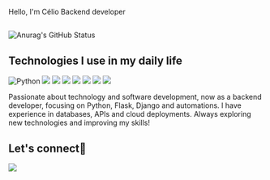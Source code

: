 Hello, I'm Célio Backend developer

##

![Anurag's GitHub Status](https://github-readme-stats.vercel.app/api?username=celio001&show_icons=true&theme=dark)

## Technologies I use in my daily life

<img title="Python" alt="Python" src="https://img.shields.io/badge/Python-3776AB?style=for-the-badge&logo=python&logoColor=white" /> <img src="https://img.shields.io/badge/Go-00ADD8?style=for-the-badge&logo=go&logoColor=white"/> 
<img src="https://img.shields.io/badge/Django-092E20?style=for-the-badge&logo=django&logoColor=white"/>
<img src="https://img.shields.io/badge/redis-%23DD0031.svg?&style=for-the-badge&logo=redis&logoColor=white"/>
<img src="https://img.shields.io/badge/Flask-000000?style=for-the-badge&logo=flask&logoColor=white"/>
<img src="https://img.shields.io/badge/MySQL-00000F?style=for-the-badge&logo=mysql&logoColor=white"/>
<img src="https://img.shields.io/badge/Oracle-F80000?style=for-the-badge&logo=oracle&logoColor=black"/>
<img src="https://img.shields.io/badge/MongoDB-4EA94B?style=for-the-badge&logo=mongodb&logoColor=white"/>

Passionate about technology and software development, now as a backend developer, focusing on Python, Flask, Django and automations. I have experience in databases, APIs and cloud deployments. Always exploring new technologies and improving my skills!


## Let's connect🤝
<a href="https://www.linkedin.com/in/c%C3%A9lio-junior-aa7700215?lipi=urn%3Ali%3Apage%3Ad_flagship3_profile_view_base_contact_details%3BxVyP%2BHvzQoC5B3iTE5lA5A%3D%3D" target="_black"><img src="https://img.shields.io/badge/LinkedIn-0077B5?style=for-the-badge&logo=linkedin&logoColor=white" target="_black"></a>
